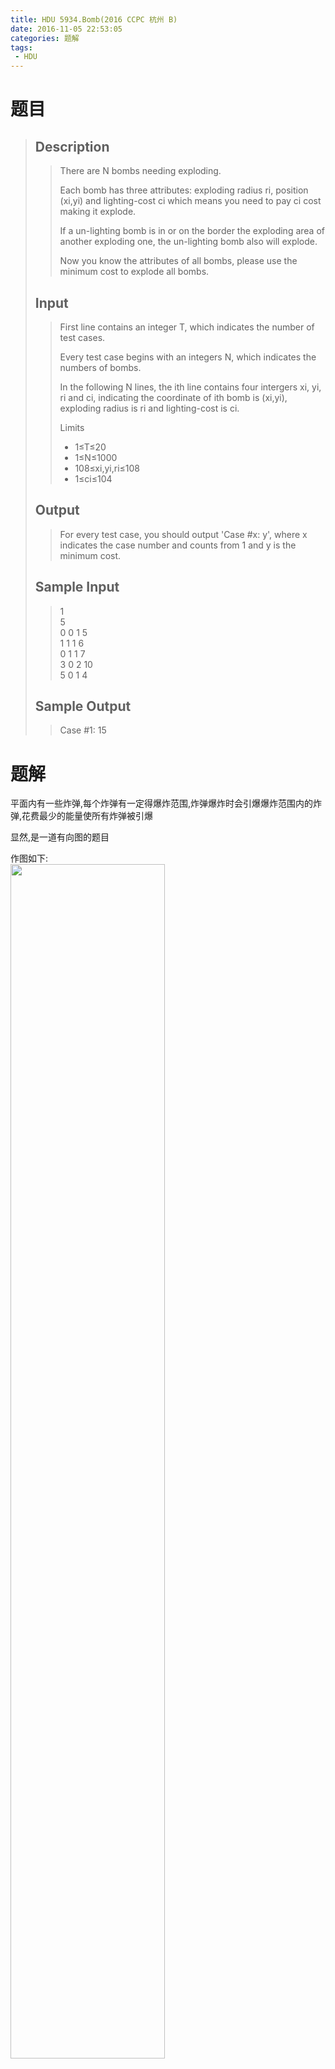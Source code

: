 ```yaml
---
title: HDU 5934.Bomb(2016 CCPC 杭州 B)
date: 2016-11-05 22:53:05
categories: 题解
tags: 
 - HDU
---
```

# 题目
> 
> ## Description  
>> There are N bombs needing exploding.  
>>   
>> Each bomb has three attributes: exploding radius ri, position (xi,yi) and lighting-cost ci which means you need to pay ci cost making it explode.  
>>   
>> If a un-lighting bomb is in or on the border the exploding area of another exploding one, the un-lighting bomb also will explode.  
>>   
>> Now you know the attributes of all bombs, please use the minimum cost to explode all bombs.  
>>    
>>   
>> <!--more-->  
> 
> ## Input  
>> First line contains an integer T, which indicates the number of test cases.  
>>   
>> Every test case begins with an integers N, which indicates the numbers of bombs.  
>>   
>> In the following N lines, the ith line contains four intergers xi, yi, ri and ci, indicating the coordinate of ith bomb is (xi,yi), exploding radius is ri and lighting-cost is ci.  
>>   
>> Limits  
>> - 1≤T≤20  
>> - 1≤N≤1000  
>> - 108≤xi,yi,ri≤108  
>> - 1≤ci≤104  
>>    
>>   
> 
> ## Output  
>> For every test case, you should output 'Case #x: y', where x indicates the case number and counts from 1 and y is the minimum cost.  
>>    
>>   
> 
> ## Sample Input  
>> 1  
>> 5  
>> 0 0 1 5  
>> 1 1 1 6  
>> 0 1 1 7  
>> 3 0 2 10  
>> 5 0 1 4  
>>    
>>   
> 
> ## Sample Output  
>> Case #1: 15  


# 题解
平面内有一些炸弹,每个炸弹有一定得爆炸范围,炸弹爆炸时会引爆爆炸范围内的炸弹,花费最少的能量使所有炸弹被引爆  

显然,是一道有向图的题目  

作图如下:  
<img src="/post/img/hdu5934_1.png" width="70%" height="70%" />

转为有向图关系有:  
<img src="/post/img/hdu5934_2.png" width="70%" height="70%" />


节点被分为多个连通分量.  
如果两个点属于一个 **强连通分量** 那么可以将他们看作一个点(用最小点燃能量作为代价)  
然后将新的图建成 **有向图**  
此时,图中 **不存在强连通的结点(无环)**  因此只需要找到 **入度为0** 的点点燃即可  
(无环,所以从任何入度不为0的点往回走,必然终止于一个入度为0的点)  

那么任务也即:  
1. 强连通分量缩点
2. 建有向图图
3. 查找所有入度为 0 的点  

# 代码
```cpp Bomb https://github.com/OhYee/ACM.github.io/blob/master/HDU/5934.%42%6F%6D%62.cpp 代码备份

```